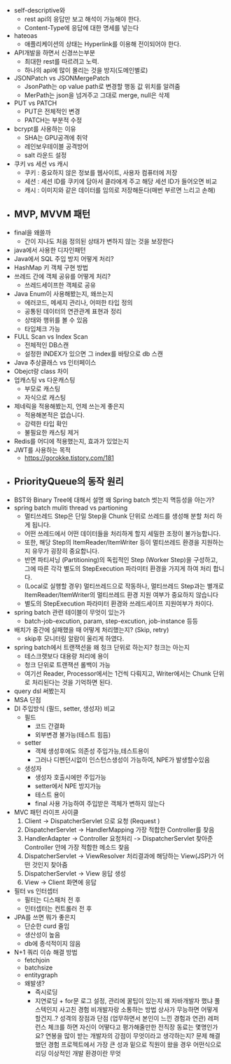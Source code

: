 - self-descriptive와 
  - rest api의 응답만 보고 해석이 가능해야 한다.
  - Content-Type에 응답에 대한 명세를 넣는다
- hateoas
  - 애플리케이션의 상태는 Hyperlink를 이용해 전이되어야 한다.
- API개발을 하면서 신경쓰는부분
  - 최대한 rest를 따르려고 노력.
  - 하나의 api에 많이 몰리는 것을 방지(도메인별로)
- JSONPatch vs JSONMergePatch
  - JsonPath는 op value path로 변경할 행동 값 위치를 알려줌
  - MerPath는 json을 넘겨주고 그대로 merge, null은 삭제
- PUT vs PATCH
  - PUT은 전체적인 변경
  - PATCH는 부분적 수정
- bcrypt를 사용하는 이유
  - SHA는 GPU공격에 취약
  - 레인보우테이블 공격방어
  - salt 라운드 설정
- 쿠키 vs 세션 vs 캐시
  - 쿠키 : 중요하지 않은 정보를 웹사이트, 사용자 컴퓨터에 저장
  - 세션 : 세션 ID를 쿠키에 담아서 클라에게 주고 해당 세션 ID가 들어오면 비교
  - 캐시 : 이미지와 같은 데이터를 임의로 저장해둔다(매번 부르면 느리고 손해)
- MVP, MVVM 패턴
  - 
- final을 왜쓸까
  - 간이 지나도 처음 정의된 상태가 변하지 않는 것을 보장한다
- java에서 사용한 디자인패턴
- Java에서 SQL 주입 방지 어떻게 처리?
- HashMap 키 객체 구현 방법
- 쓰레드 간에 객체 공유를 어떻게 처리?
  - 쓰레드세이프한 객체로 공유
- Java Enum이 사용해봤는지, 왜쓰는지
  - 에러코드, 메세지 관리나, 어떠한 타입 정의
  - 공통된 데이터의 연관관계 표현과 정리
  - 상태와 행위를 볼 수 있음
  - 타입체크 가능
- FULL Scan vs Index Scan
  - 전체적인 DB스캔
  - 설정한 INDEX가 있으면 그 index를 바탕으로 db 스캔
- Java 추상클래스 vs 인터페이스
- Obejct랑 class 차이
- 업캐스팅 vs 다운캐스팅
  - 부모로 캐스팅
  - 자식으로 캐스팅
- 제네릭을 적용해봤는지, 언제 쓰는게 좋은지
  - 적용해본적은 없습니다.
  - 강력한 타입 확인
  - 불필요한 캐스팅 제거
- Redis를 어디에 적용했는지, 효과가 있었는지
- JWT를 사용하는 목적
  - https://gorokke.tistory.com/181
- PriorityQueue의 동작 원리
  -
- BST와 Binary Tree에 대해서 설명
왜 Spring batch 썻는지
멱등성을 아는가?
- spring batch muliti thread vs partioning
  - 멀티쓰레드 Step은 단일 Step을 Chunk 단위로 쓰레드를 생성해 분할 처리 하게 됩니다.
  - 어떤 쓰레드에서 어떤 데이터들을 처리하게 할지 세밀한 조정이 불가능합니다.
  - 또한, 해당 Step의 ItemReader/ItemWriter 등이 멀티쓰레드 환경을 지원하는지 유무가 굉장히 중요합니다.
  - 반면 파티셔닝 (Partitioning)의 독립적인 Step (Worker Step)을 구성하고, 그에 따른 각각 별도의 StepExecution 파라미터 환경을 가지게 하여 처리 합니다.
  - (Local로 실행할 경우) 멀티쓰레드으로 작동하나, 멀티쓰레드 Step과는 별개로 ItemReader/ItemWriter의 멀티쓰레드 환경 지원 여부가 중요하지 않습니다
  - 별도의 StepExecution 파라미터 환경와 쓰레드세이프 지원여부가 차이다.
- spring batch 관련 테이블이 무엇이 있는가
  - batch-job-excution, param, step-excution, job-instance 등등
- 배치가 중간에 실패했을 때 어떻게 처리했는지? (Skip, retry)
  - skip후 모니터링 알람이 울리게 하였다.
- spring batch에서 트랜잭션을 왜 청크 단위로 하는지? 청크는 아는지
  - 테스크랫보다 대용량 처리에 용이
  - 청크 단위로 트랜잭션 롤백이 가능
  - 여기선 Reader, Processor에서는 1건씩 다뤄지고, Writer에서는 Chunk 단위로 처리된다는 것을 기억하면 된다.
- query dsl 써봤는지
- MSA 단점
- DI 주입방식 (필드, setter, 생성자) 비교
  - 필드
    - 코드 간결화
    - 외부변경 불가능(테스트 힘듬)
  - setter
    - 객체 생성후에도 의존성 주입가능,테스트용이
    - 그러나 디펜던시없이 인스턴스생성이 가능하여, NPE가 발생할수있음
  - 생성자
    - 생성자 호출시에만 주입가능
    - setter에서 NPE 방지가능
    - 테스트 용이
    - final 사용 가능하여 주입받은 객체가 변하지 않는다
- MVC 패턴 라이프 사이클
  1. Client -> DispatcherServlet 으로 요청 (Request )
  2. DispatcherServlet -> HandlerMapping 가장 적합한 Controller를 찾음
  3. HandlerAdapter -> Controller 요청처리 -> DispatcherServlet 찾아준 Controller 안에 가장 적합한 메소드 찾음
  4. DispatcherServlet -> ViewResolver 처리결과에 해당하는 View(JSP)가 어떤 것인지 찾아줌
  5. DispatcherServlet -> View 응답 생성
  6. View -> Client 화면에 응답
- 필터 vs 인터셉터
  - 필터는 디스패처 전 후
  - 인터셉터는 컨트롤러 전 후
- JPA를 쓰면 뭐가 좋은지
  - 단순한 curd 줄임
  - 생산성이 높음
  - db에 종석적이지 않음
- N+1 쿼리 이슈 해결 방법
  - fetchjoin
  - batchsize
  - entitygraph
  - 왜발생?
    - 즉시로딩
    - 지연로딩 + for문
로그 설정, 관리에 꿀팁이 있는지
왜 자바개발자 했냐
풀스텍인지
사고친 경험
비개발자랑 소통하는 방법
상사가 무능하면 어떻게 할건지..?
성격의 장점과 단점 (업무하면서 본인이 느낀 경험과 연관)
레퍼런스 체크를 하면 자신이 어떻다고 평가해줄만한 전직장 동료는 몇명인가요?
연봉을 많이 받는 개발자의 강점이 무엇이라고 생각하는지?
문제 해결했던 경험
프로젝트에서 가장 큰 성과
밑으로 직원이 왔을 경우 어떤식으로 리딩
이상적인 개발 환경이란 무엇